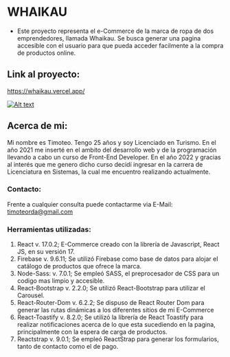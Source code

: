 # WHAIKAU

* Este proyecto representa el e-Commerce de la marca de ropa de dos emprendedores, llamada Whaikau. Se busca generar una pagina accesible con el usuario para que pueda acceder facilmente a la compra de productos online.

## Link al proyecto:

https://whaikau.vercel.app/

[![Alt text](https://img.youtube.com/vi/xvNqpMoMFag/0.jpg)](https://www.youtube.com/watch?v=xvNqpMoMFag)

## Acerca de mi:

Mi nombre es Timoteo. Tengo 25 años y soy Licenciado en Turismo. En el año 2021 me inserté en el ambito del desarrollo web y de la programación llevando a cabo un curso de Front-End Developer. En el año 2022 y gracias al interés que me genero dicho curso decidí ingresar en la carrera de Licenciatura en Sistemas, la cual me encuentro realizando actualmente.

### Contacto:

Frente a cualquier consulta puede contactarme via E-Mail: timoteorda@gmail.com

### Herramientas utilizadas:
1. React v. 17.0.2;
   E-Commerce creado con la librería de Javascript, React JS, en su versión 17.
2. Firebase v. 9.6.11;
   Se utilizó Firebase como base de datos para alojar el catálogo de productos que ofrece la marca.
3. Node-Sass: v. 7.0.1;
   Se empleó SASS, el preprocesador de CSS para un codigo mas limpio y accesible.
4. React-Bootstrap v. 2.2.0;
   Se utilizó React-Bootstrap para utilizar el Carousel.
5. React-Router-Dom v. 6.2.2;
   Se dispuso de React Router Dom para generar las rutas dinámicas a los diferentes sitios de mi E-Commerce
6. React-Toastify v. 8.2.0;
   Se utilizó la librería de React Toastify para realizar notificaciones acerca de lo que esta sucediendo en la pagina, principalmente con la espera de carga de productos.
7. Reactstrap v. 9.0.1;
   Se empleó ReactStrap para generar los formularios, tanto de contacto como el de pago.
